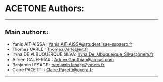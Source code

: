 # ACETONE Authors:

**************************************************
## Main authors:
  * Yanis AIT-AISSA           : <Yanis.AIT-AISSA@student.isae-supaero.fr>
  * Thomas CARLE              : <Thomas.Carle@irit.fr>
  * Iryna DE ALBUQUERQUE SILVA: <Iryna.De_Albuquerque_Silva@onera.fr>
  * Adrien GAUFFRIAU          : <Adrien.Gauffriau@airbus.com>
  * Benjamin LESAGE           : <benjamin.lesage@onera.fr>
  * Claire PAGETTI            : <Claire.Pagetti@onera.fr>
  
**************************************************

